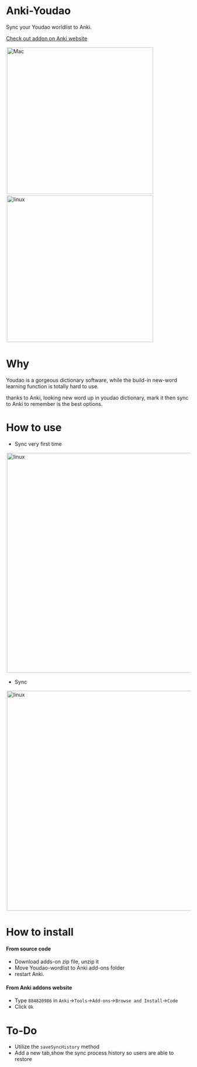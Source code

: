 # Anki-Youdao
Sync your Youdao worldlist to Anki.  

[Check out addon on Anki website](https://ankiweb.net/shared/info/884820986)
<div>
<span><img style="padding:2px" src="https://raw.githubusercontent.com/megachweng/Anki-Youdao/documentations/mian.png" width="400" alt="Mac"/></span>
<span><img  style="padding:2px" src="https://raw.githubusercontent.com/megachweng/Anki-Youdao/documentations/login.png"  width="400"  alt="linux"/></span>
<span ><img  style="padding:2px"
</div>

# Why
Youdao is a gorgeous dictionary software, while the build-in new-word learning function is totally hard to use.  

thanks to Anki, looking new word up in youdao dictionary, mark it then sync to Anki to remember is the best options.  

# How to use
* Sync very first time
<div><img  style="padding:2px" src="https://raw.githubusercontent.com/megachweng/Anki-Youdao/documentations/firstsync.gif"  width="600"  alt="linux"/></div>

* Sync
<div><img  style="padding:2px" src="https://raw.githubusercontent.com/megachweng/Anki-Youdao/documentations/secondSync.gif"  width="600"  alt="linux"/></div>

# How to install  

#### From source code
* Download adds-on zip file, unzip it
* Move Youdao-wordlist to Anki add-ons folder
* restart Anki.

#### From Anki addons website
* Type ```884820986``` in ```Anki```->```Tools```->```Add-ons```->```Browse and Install```->```Code```
* Click ```Ok```  

# To-Do
* Utilize the ```saveSyncHistory``` method
* Add a new tab,show the sync process history so users are able to restore
